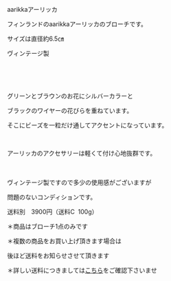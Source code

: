 <link rel="stylesheet" type="text/css" href="/assets/css/styles.css">

aarikkaアーリッカ

フィンランドのaarikkaアーリッカのブローチです。

サイズは直径約6.5㎝

ヴィンテージ製

 　<img alt="" src="http://blog.cnobi.jp/v1/blog/user/71e35865e9e62f3f9d70420d6124d2ab/1486505728"/>     

  

グリーンとブラウンのお花にシルバーカラーと

ブラックのワイヤーの花びらを重ねています。

そこにビーズを一粒だけ通してアクセントになっています。

 <img alt="" src="http://blog.cnobi.jp/v1/blog/user/71e35865e9e62f3f9d70420d6124d2ab/1486646570"/>  

アーリッカのアクセサリーは軽くて付け心地抜群です。

　<img alt="" src="http://blog.cnobi.jp/v1/blog/user/71e35865e9e62f3f9d70420d6124d2ab/1486646571"/>    

 
ヴィンテージ製ですので多少の使用感がございますが

問題のないコンディションです。

送料別　3900円（送料C  100g）

 
 ＊商品はブローチ1点のみです

＊複数の商品をお買い上げ頂きます場合は

後ほど送料をお知らせさせて頂きます

＊詳しい送料につきましては[こちら](http://dkzakka.blog.shinobi.jp/Entry/3385/)をご確認下さいませ